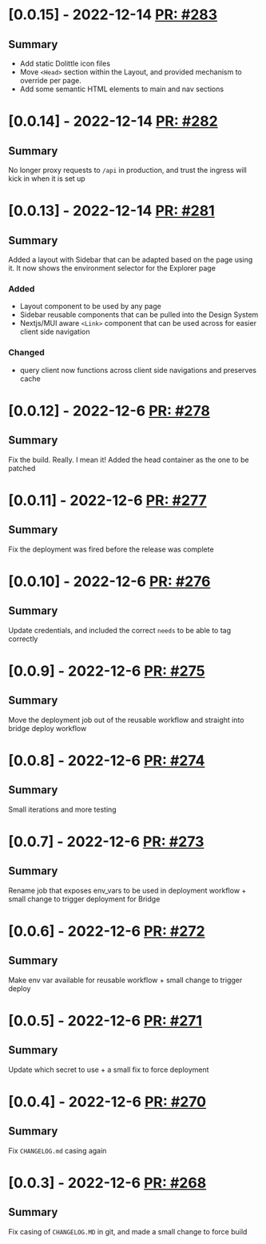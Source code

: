 # [0.0.15] - 2022-12-14 [PR: #283](https://github.com/dolittle/Studio/pull/283)
## Summary

- Add static Dolittle icon files
- Move `<Head>` section within the Layout, and provided mechanism to override per page.
- Add some semantic HTML elements to main and nav sections


# [0.0.14] - 2022-12-14 [PR: #282](https://github.com/dolittle/Studio/pull/282)
## Summary

No longer proxy requests to `/api` in production, and trust the ingress will kick in when it is set up


# [0.0.13] - 2022-12-14 [PR: #281](https://github.com/dolittle/Studio/pull/281)
## Summary

Added a layout with Sidebar that can be adapted based on the page using it. It now shows the environment selector for  the Explorer page

### Added

- Layout component to be used by any page
- Sidebar reusable components that can be pulled into the Design System
- Nextjs/MUI aware `<Link>` component that can be used across for easier client side navigation


### Changed

- query client now functions across client side navigations and preserves cache


# [0.0.12] - 2022-12-6 [PR: #278](https://github.com/dolittle/Studio/pull/278)
## Summary

Fix the build. Really. I mean it! Added the head container as the one to be patched


# [0.0.11] - 2022-12-6 [PR: #277](https://github.com/dolittle/Studio/pull/277)
## Summary

Fix the deployment was fired before the release was complete


# [0.0.10] - 2022-12-6 [PR: #276](https://github.com/dolittle/Studio/pull/276)
## Summary

Update credentials, and included the correct `needs` to be able to tag correctly


# [0.0.9] - 2022-12-6 [PR: #275](https://github.com/dolittle/Studio/pull/275)
## Summary

Move the deployment job out of the reusable workflow and straight into bridge deploy workflow


# [0.0.8] - 2022-12-6 [PR: #274](https://github.com/dolittle/Studio/pull/274)
## Summary

Small iterations and more testing


# [0.0.7] - 2022-12-6 [PR: #273](https://github.com/dolittle/Studio/pull/273)
## Summary

Rename job that exposes env_vars to be used in deployment workflow + small change to trigger deployment for Bridge


# [0.0.6] - 2022-12-6 [PR: #272](https://github.com/dolittle/Studio/pull/272)
## Summary

Make env var available for reusable workflow + small change to trigger deploy


# [0.0.5] - 2022-12-6 [PR: #271](https://github.com/dolittle/Studio/pull/271)
## Summary

Update which secret to use + a small fix to force deployment


# [0.0.4] - 2022-12-6 [PR: #270](https://github.com/dolittle/Studio/pull/270)
## Summary

Fix `CHANGELOG.md` casing again


# [0.0.3] - 2022-12-6 [PR: #268](https://github.com/dolittle/Studio/pull/268)
## Summary

Fix casing of `CHANGELOG.MD` in git, and made a small change to force build


